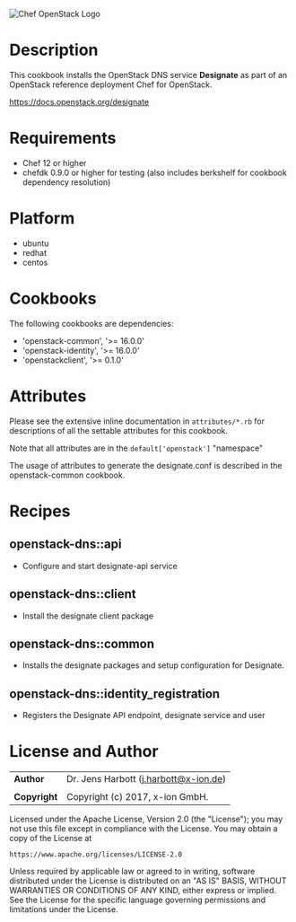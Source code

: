 ![Chef OpenStack Logo](https://www.openstack.org/themes/openstack/images/project-mascots/Chef%20OpenStack/OpenStack_Project_Chef_horizontal.png)

Description
===========

This cookbook installs the OpenStack DNS service **Designate** as part of an
OpenStack reference deployment Chef for OpenStack.

https://docs.openstack.org/designate

Requirements
============

- Chef 12 or higher
- chefdk 0.9.0 or higher for testing (also includes berkshelf for cookbook
  dependency resolution)

Platform
========

- ubuntu
- redhat
- centos

Cookbooks
=========

The following cookbooks are dependencies:

- 'openstack-common', '>= 16.0.0'
- 'openstack-identity', '>= 16.0.0'
- 'openstackclient', '>= 0.1.0'

Attributes
==========

Please see the extensive inline documentation in `attributes/*.rb` for
descriptions of all the settable attributes for this cookbook.

Note that all attributes are in the `default['openstack']` "namespace"

The usage of attributes to generate the designate.conf is described in the
openstack-common cookbook.

Recipes
=======

## openstack-dns::api
- Configure and start designate-api service

## openstack-dns::client
- Install the designate client package

## openstack-dns::common
- Installs the designate packages and setup configuration for Designate.

## openstack-dns::identity_registration
- Registers the Designate API endpoint, designate service and user

License and Author
==================

|                      |                                                    |
|:---------------------|:---------------------------------------------------|
| **Author**           |  Dr. Jens Harbott (<j.harbott@x-ion.de>)           |
|                      |                                                    |
| **Copyright**        |  Copyright (c) 2017, x-ion GmbH.                   |

Licensed under the Apache License, Version 2.0 (the "License");
you may not use this file except in compliance with the License.
You may obtain a copy of the License at

    https://www.apache.org/licenses/LICENSE-2.0

Unless required by applicable law or agreed to in writing, software
distributed under the License is distributed on an "AS IS" BASIS,
WITHOUT WARRANTIES OR CONDITIONS OF ANY KIND, either express or implied.
See the License for the specific language governing permissions and
limitations under the License.
